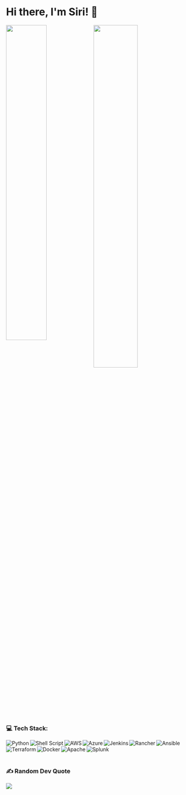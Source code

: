 # Hi there, I'm Siri! 👋

<img align="left" width="47%" src="https://github-readme-stats.vercel.app/api?username=UruemuesiriD&theme=radical&hide_border=false&include_all_commits=true&count_private=true&count" />
<img align="left" width="49%" src="https://github-readme-streak-stats.herokuapp.com/?user=UruemuesiriD&theme=radical&hide_border=false" />

<br /><br /><br /><br /><br /><br /><br /><br />
<br />
### 💻 Tech Stack:
<img alt="Python"  align="left" src="https://img.shields.io/badge/python-3670A0?style=for-the-badge&logo=python&logoColor=ffdd54" />
<img alt="Shell Script" align="left" src="https://img.shields.io/badge/shell_script-%23121011.svg?style=for-the-badge&logo=gnu-bash&logoColor=white" />
<img alt="AWS" align="left" src="https://img.shields.io/badge/AWS-%23FF9900.svg?style=for-the-badge&logo=amazon-aws&logoColor=white" />
<img alt="Azure" align="left" src="https://img.shields.io/badge/azure-%230072C6.svg?style=for-the-badge&logo=microsoftazure&logoColor=white" />
<img alt="Jenkins" align="left" src="https://img.shields.io/badge/jenkins-%232C5263.svg?style=for-the-badge&logo=jenkins&logoColor=white" />
<img alt="Rancher" align="left" src="https://img.shields.io/badge/rancher-%230075A8.svg?style=for-the-badge&logo=rancher&logoColor=white" />
<img alt="Ansible" align="left" src="https://img.shields.io/badge/ansible-%231A1918.svg?style=for-the-badge&logo=ansible&logoColor=white" />
<img alt="Terraform" align="left" src="https://img.shields.io/badge/terraform-%235835CC.svg?style=for-the-badge&logo=terraform&logoColor=white" />
<img alt="Docker" align="left" src="https://img.shields.io/badge/docker-%230db7ed.svg?style=for-the-badge&logo=docker&logoColor=white" />
<img alt="Apache" align="left" src="https://img.shields.io/badge/apache-%23D42029.svg?style=for-the-badge&logo=apache&logoColor=white" />
<img alt="Splunk" align="left" src="https://img.shields.io/badge/splunk-000000.svg?style=for-the-badge&logo=splunk&color=%23000000" />

<br /><br />
<br />
### ✍️ Random Dev Quote
![](https://quotes-github-readme.vercel.app/api?type=horizontal&theme=radical)

 
